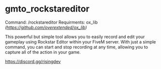 # gmto_rockstareditor

Command: /rockstareditor
Requirments: ox_lib *(https://github.com/overextended/ox_lib)*

This powerful but simple tool allows you to easily record and edit your gameplay using Rockstar Editor within your FiveM server. With just a simple command, you can start and stop recording at any time, allowing you to capture all of the action in your game.

https://discord.gg/risingdev
